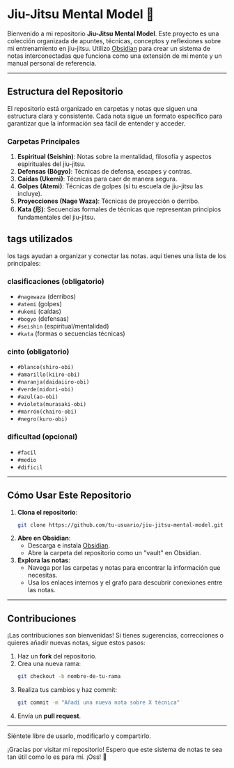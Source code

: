 # Jiu-Jitsu Mental Model 🥋

Bienvenido a mi repositorio **Jiu-Jitsu Mental Model**. Este proyecto es una colección organizada de apuntes, técnicas, conceptos y reflexiones sobre mi entrenamiento en jiu-jitsu. Utilizo [Obsidian](https://obsidian.md/) para crear un sistema de notas interconectadas que funciona como una extensión de mi mente y un manual personal de referencia.

---

## **Estructura del Repositorio**

El repositorio está organizado en carpetas y notas que siguen una estructura clara y consistente. Cada nota sigue un formato específico para garantizar que la información sea fácil de entender y acceder.

### **Carpetas Principales**
1. **Espiritual (Seishin)**: Notas sobre la mentalidad, filosofía y aspectos espirituales del jiu-jitsu.
2. **Defensas (Bōgyo)**: Técnicas de defensa, escapes y contras.
3. **Caídas (Ukemi)**: Técnicas para caer de manera segura.
4. **Golpes (Atemi)**: Técnicas de golpes (si tu escuela de jiu-jitsu las incluye).
5. **Proyecciones (Nage Waza)**: Técnicas de proyección o derribo.
6. **Kata (形)**: Secuencias formales de técnicas que representan principios fundamentales del jiu-jitsu.

## **tags utilizados**

los tags ayudan a organizar y conectar las notas. aquí tienes una lista de los principales:

### **clasificaciones (obligatorio)**
- `#nagewaza` (derribos)
- `#atemi` (golpes)
- `#ukemi` (caídas)
- `#bogyo` (defensas)
- `#seishin` (espiritual/mentalidad)
- `#kata` (formas o secuencias técnicas)

### **cinto (obligatorio)**
- `#blanco(shiro-obi)`
- `#amarillo(kiiro-obi)`
- `#naranja(daidaiiro-obi)`
- `#verde(midori-obi)`
- `#azul(ao-obi)`
- `#violeta(murasaki-obi)`
- `#marrón(chairo-obi)`
- `#negro(kuro-obi)`

### **dificultad (opcional)**
- `#facil`
- `#medio`
- `#dificil`

---

## **Cómo Usar Este Repositorio**

1. **Clona el repositorio**:  
   ```bash
   git clone https://github.com/tu-usuario/jiu-jitsu-mental-model.git
   ```
2. **Abre en Obsidian**:  
   - Descarga e instala [Obsidian](https://obsidian.md/).
   - Abre la carpeta del repositorio como un "vault" en Obsidian.
3. **Explora las notas**:  
   - Navega por las carpetas y notas para encontrar la información que necesitas.
   - Usa los enlaces internos y el grafo para descubrir conexiones entre las notas.

---

## **Contribuciones**

¡Las contribuciones son bienvenidas! Si tienes sugerencias, correcciones o quieres añadir nuevas notas, sigue estos pasos:

1. Haz un **fork** del repositorio.
2. Crea una nueva rama:  
   ```bash
   git checkout -b nombre-de-tu-rama
   ```
3. Realiza tus cambios y haz commit:  
   ```bash
   git commit -m "Añadí una nueva nota sobre X técnica"
   ```
4. Envía un **pull request**.

---

Siéntete libre de usarlo, modificarlo y compartirlo.

¡Gracias por visitar mi repositorio! Espero que este sistema de notas te sea tan útil como lo es para mí. ¡Oss! 🥋


